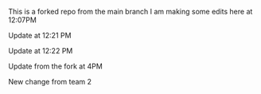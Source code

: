 This is a forked repo from the main branch
I am making some edits here at 12:07PM


Update at 12:21 PM


Update at 12:22 PM

Update from the fork at 4PM

New change from team 2
